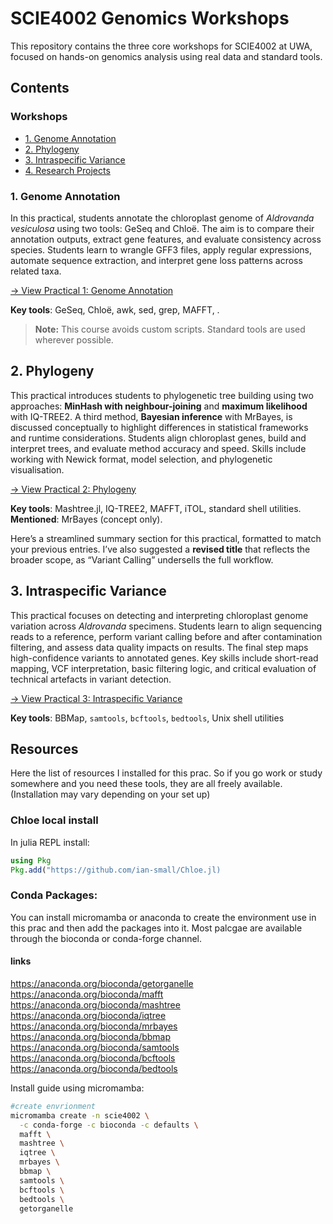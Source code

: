 # SCIE4002 Genomics Workshops

This repository contains the three core workshops for SCIE4002 at UWA, focused on hands-on genomics analysis using real data and standard tools.

## Contents
### Workshops
* [1. Genome Annotation](#1-genome-annotation)
* [2. Phylogeny](#2-phylogeny)
* [3. Intraspecific Variance](#3-intraspecific-variance)
* [4. Research Projects](#4-research-projects)


### 1. Genome Annotation

In this practical, students annotate the chloroplast genome of *Aldrovanda vesiculosa* using two tools: GeSeq and Chloë. The aim is to compare their annotation outputs, extract gene features, and evaluate consistency across species. Students learn to wrangle GFF3 files, apply regular expressions, automate sequence extraction, and interpret gene loss patterns across related taxa. 

[→ View Practical 1: Genome Annotation](prac1_annotation.md)

**Key tools**: GeSeq, Chloë, awk, sed, grep, MAFFT, . 

>**Note:** This course avoids custom scripts. Standard tools are used wherever possible.


## 2. Phylogeny

This practical introduces students to phylogenetic tree building using two approaches: **MinHash with neighbour-joining** and **maximum likelihood** with IQ-TREE2. A third method, **Bayesian inference** with MrBayes, is discussed conceptually to highlight differences in statistical frameworks and runtime considerations. Students align chloroplast genes, build and interpret trees, and evaluate method accuracy and speed. Skills include working with Newick format, model selection, and phylogenetic visualisation.

[→ View Practical 2: Phylogeny](prac2_phylogeny.md)

**Key tools**: Mashtree.jl, IQ-TREE2, MAFFT, iTOL, standard shell utilities.
**Mentioned**: MrBayes (concept only).

Here’s a streamlined summary section for this practical, formatted to match your previous entries. I’ve also suggested a **revised title** that reflects the broader scope, as “Variant Calling” undersells the full workflow.

## 3. Intraspecific Variance

This practical focuses on detecting and interpreting chloroplast genome variation across *Aldrovanda* specimens. Students learn to align sequencing reads to a reference, perform variant calling before and after contamination filtering, and assess data quality impacts on results. The final step maps high-confidence variants to annotated genes. Key skills include short-read mapping, VCF interpretation, basic filtering logic, and critical evaluation of technical artefacts in variant detection.

[→ View Practical 3: Intraspecific Variance](prac3_variants.md)

**Key tools**: BBMap, `samtools`, `bcftools`, `bedtools`, Unix shell utilities


<!-- ## 4. Research Projects

Students will complete a **guided research project in small groups of 4 members**, working independently to analyse a real genomic dataset. Each group is provided with a defined question, rationale, and hypothesis. The focus is on conducting reproducible analyses and interpreting results using skills from the annotation, phylogenetics, and variant analysis practicals.

While collaboration is essential, each student is responsible for writing their own report, demonstrating their understanding of the dataset and findings. Group work must also be managed with clear roles, regular check-ins, and fair contribution from all members.

**Expected outcomes**:

* Independent, reproducible analysis
* Individual written report addressing the project aims
* Group accountability and evidence of participation
* Clear biological interpretation of results

[→ View Project Briefs](project_onboarding.md
)
 -->

## Resources 
Here the list of resources I installed for this prac. So if you go work or study somewhere and you need these tools, they are all freely available. (Installation may vary depending on your set up)

### Chloe local install
In julia REPL install:

```julia
using Pkg
Pkg.add("https://github.com/ian-small/Chloe.jl)
```

### Conda Packages:
You can install micromamba or anaconda to create the environment use in this prac and then add the packages into it. Most palcgae are available through the bioconda or conda-forge channel.

#### links
https://anaconda.org/bioconda/getorganelle
https://anaconda.org/bioconda/mafft
https://anaconda.org/bioconda/mashtree
https://anaconda.org/bioconda/iqtree
https://anaconda.org/bioconda/mrbayes
https://anaconda.org/bioconda/bbmap
https://anaconda.org/bioconda/samtools
https://anaconda.org/bioconda/bcftools
https://anaconda.org/bioconda/bedtools


Install guide using micromamba:

```bash
#create envrionment
micromamba create -n scie4002 \
  -c conda-forge -c bioconda -c defaults \
  mafft \
  mashtree \
  iqtree \
  mrbayes \
  bbmap \
  samtools \
  bcftools \
  bedtools \
  getorganelle
```